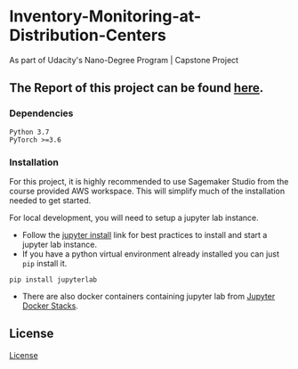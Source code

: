 # Inventory-Monitoring-at-Distribution-Centers
As part of Udacity's Nano-Degree Program | Capstone Project

## The Report of this project can be found [here](Capstone_Project_Report.pdf).

### Dependencies

```
Python 3.7
PyTorch >=3.6
```
### Installation
For this project, it is highly recommended to use Sagemaker Studio from the course provided AWS workspace. This will simplify much of the installation needed to get started.

For local development, you will need to setup a jupyter lab instance.
* Follow the [jupyter install](https://jupyter.org/install.html) link for best practices to install and start a jupyter lab instance.
* If you have a python virtual environment already installed you can just `pip` install it.
```
pip install jupyterlab
```
* There are also docker containers containing jupyter lab from [Jupyter Docker Stacks](https://jupyter-docker-stacks.readthedocs.io/en/latest/index.html).

## License
[License](LICENSE.txt)
